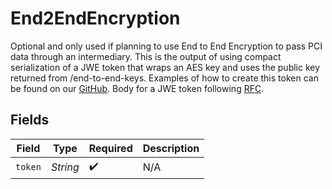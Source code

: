 # End2EndEncryption

Optional and only used if planning to use End to End Encryption to pass PCI data through an intermediary. 
This is the output of using compact serialization of a JWE token that wraps an AES key and uses the public key returned from /end-to-end-keys.
Examples of how to create this token can be found on our [GitHub](https://github.com/moovfinancial/moov-go/blob/main/examples/e2ee/e2ee_test.go).
Body for a JWE token following [RFC](https://datatracker.ietf.org/doc/html/rfc7516).


## Fields

| Field              | Type               | Required           | Description        |
| ------------------ | ------------------ | ------------------ | ------------------ |
| `token`            | *String*           | :heavy_check_mark: | N/A                |